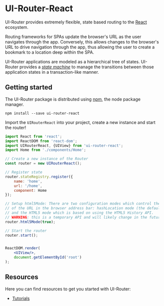 # UI-Router-React
UI-Router provides extremely flexible, state based routing to the [React](https://facebook.github.io/react/) ecosystem.

Routing frameworks for SPAs update the browser's URL as the user navigates through the app.  Conversely, this allows changes to the browser's URL to drive navigation through the app, thus allowing the user to create a bookmark to a location deep within the SPA.

UI-Router applications are modeled as a hierarchical tree of states. UI-Router provides a [*state machine*](https://en.wikipedia.org/wiki/Finite-state_machine) to manage the transitions between those application states in a transaction-like manner.

## Getting started
The UI-Router package is distributed using [npm](https://www.npmjs.com/), the node package manager.

```
npm install --save ui-router-react
```

Import the `UIRouterReact` into your project, create a new instance and start the router!
```jsx
import React from 'react';
import ReactDOM from 'react-dom';
import UIRouterReact, {UIView} from 'ui-router-react';
import Home from './components/Home';

// Create a new instance of the Router
const router = new UIRouterReact();

// Register state
router.stateRegistry.register({
	name: 'home',
	url: '/home',
	component: Home
});

// Setup html5Mode: There are two configuration modes which control the format
// of the URL in the browser address bar: hashLocation mode (the default)
// and the HTML5 mode which is based on using the HTML5 History API.
// WARNING: this is a temporary API and will likely change in the future versions!
router.html5Mode(true);

// Start the router
router.start();


ReactDOM.render(
	<UIView/>,
	document.getElementById('root')
);
```

## Resources
Here you can find resources to get you started with UI-Router:

- [Tutorials](https://ui-router.github.io/react/) 